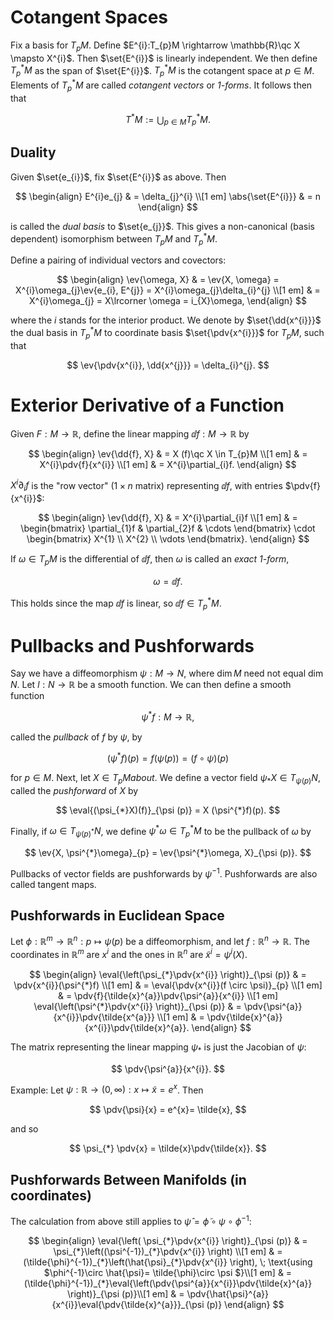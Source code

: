 # Cotangent Spaces

Fix a basis for $T_{p}M$. Define $E^{i}:T_{p}M \rightarrow \mathbb{R}\qc X \mapsto X^{i}$. Then $\set{E^{i}}$ is linearly independent. We then define $T_{p}^{*}M$ as the span of $\set{E^{i}}$. $T_{p}^{*}M$ is the cotangent space at $p \in M$. Elements of $T_{p}^{*}M$ are called *cotangent vectors* or *1-forms*. It follows then that

$$
T^{*}M:= \bigcup_{p \in M}T_{p}^{*}M.
$$

## Duality

Given $\set{e_{i}}$, fix $\set{E^{i}}$ as above. Then

$$
\begin{align}
E^{i}e_{j} & = \delta_{j}^{i} \\[1 em]
\abs{\set{E^{i}}} & = n
\end{align}
$$

is called the *dual basis* to $\set{e_{j}}$. This gives a non-canonical (basis dependent) isomorphism between $T_{p}M$ and $T_{p}^{*}M$.

Define a pairing of individual vectors and covectors:

$$
\begin{align}
\ev{\omega, X} & = \ev{X, \omega}  = X^{i}\omega_{j}\ev{e_{i}, E^{j}}  = X^{i}\omega_{j}\delta_{i}^{j} \\[1 em]
& = X^{i}\omega_{j} = X\lrcorner \omega = i_{X}\omega,
\end{align}
$$

where the $i$ stands for the interior product. We denote by $\set{\dd{x^{i}}}$ the dual basis in $T_{p}^{*}M$ to coordinate basis $\set{\pdv{x^{i}}}$ for $T_{p}M$, such that

$$
\ev{\pdv{x^{i}}, \dd{x^{j}}} = \delta_{i}^{j}.
$$

# Exterior Derivative of a Function

Given $F:M \rightarrow \mathbb{R}$, define the linear mapping $\dd{f}:M \rightarrow \mathbb{R}$ by

$$
\begin{align}
\ev{\dd{f}, X} & = X (f)\qc X \in T_{p}M \\[1 em]
& = X^{i}\pdv{f}{x^{i}} \\[1 em]
& = X^{i}\partial_{i}f.
\end{align}
$$

$X^{i}\partial_{i}f$ is the "row vector" ($1 \times n$ matrix) representing $\dd{f}$, with entries $\pdv{f}{x^{i}}$:

$$
\begin{align}
\ev{\dd{f}, X} & = X^{i}\partial_{i}f \\[1 em]
& =
\begin{bmatrix}
\partial_{1}f & \partial_{2}f &  \cdots
\end{bmatrix} 
\cdot 
\begin{bmatrix}
X^{1} \\
X^{2} \\
\vdots
\end{bmatrix}.
\end{align}
$$

If $\omega \in T_{p}M$ is the differential of $\dd{f}$, then $\omega$ is called an *exact 1-form*,

$$
\omega = \dd{f}.
$$

This holds since the map $\dd{f}$ is linear, so $\dd{f}\in T_{p}^{*}M$.

# Pullbacks and Pushforwards

Say we have a diffeomorphism $\psi:M \rightarrow N$, where $\dim{M}$ need not equal $\dim{N}$. Let $l:N \rightarrow \mathbb{R}$ be a smooth function. We can then define a smooth function

$$
\psi^{*}f:M \rightarrow \mathbb{R},
$$

called the *pullback* of $f$ by $\psi$, by

$$
(\psi^{*}f)(p) = f (\psi (p)) = (f \circ \psi)(p)
$$

for $p \in M$. Next, let $X \in T_{p}M about$. We define a vector field  $\psi_{*}X \in T_{\psi (p)}N$, called the *pushforward* of $X$ by

$$
\eval{(\psi_{*}X)(f)}_{\psi (p)} = X (\psi^{*}f)(p).
$$

Finally, if $\omega \in T_{\psi (p)^{*}}N$, we define $\psi^{*}\omega \in T_{p}^{*}M$ to be the pullback of $\omega$ by

$$
\ev{X, \psi^{*}\omega}_{p} = \ev{\psi^{*}\omega, X}_{\psi (p)}.
$$

Pullbacks of vector fields are pushforwards by $\psi^{-1}$. Pushforwards are also called tangent maps.

## Pushforwards in Euclidean Space

Let $\phi:\mathbb{R}^{m}\rightarrow \mathbb{R}^{n}:p \mapsto \psi (p)$ be a diffeomorphism, and let $f:\mathbb{R}^{n}\rightarrow \mathbb{R}$. The coordinates in $\mathbb{R}^{m}$ are $x^{i}$ and the ones in $\mathbb{R}^{n}$ are $\tilde{x}^{i}= \psi^{i}(X)$.

$$
\begin{align}
\eval{\left(\psi_{*}\pdv{x^{i}} \right)}_{\psi (p)} & = \pdv{x^{i}}(\psi^{*}f) \\[1 em]
& = \eval{\pdv{x^{i}}(f \circ \psi)}_{p} \\[1 em]
& = \pdv{f}{\tilde{x}^{a}}\pdv{\psi^{a}}{x^{i}} \\[1 em]
\eval{\left(\psi^{*}\pdv{x^{i}} \right)}_{\psi (p)} & = \pdv{\psi^{a}}{x^{i}}\pdv{\tilde{x^{a}}} \\[1 em]
& = \pdv{\tilde{x}^{a}}{x^{i}}\pdv{\tilde{x}^{a}}.
\end{align}
$$

The matrix representing the linear mapping $\psi_{*}$ is just the Jacobian of $\psi$:

$$
\pdv{\psi^{a}}{x^{i}}.
$$

Example: Let $\psi:\mathbb{R}\rightarrow (0, \infty):x \mapsto \tilde{x}= e^{x}$. Then

$$
\pdv{\psi}{x} = e^{x}= \tilde{x},
$$

and so

$$
\psi_{*} \pdv{x} = \tilde{x}\pdv{\tilde{x}}.
$$

## Pushforwards Between Manifolds (in coordinates)

The calculation from above still applies to $\hat{\psi}= \tilde{\phi}\circ \psi \circ \phi^{-1}$:

$$
\begin{align}
\eval{\left( \psi_{*}\pdv{x^{i}} \right)}_{\psi (p)} & = \psi_{*}\left((\psi^{-1})_{*}\pdv{x^{i}} \right) \\[1 em]
& = (\tilde{\phi}^{-1})_{*}\left(\hat{\psi}_{*}\pdv{x^{i}} \right), \; \text{using $\phi^{-1}\circ \hat{\psi}= \tilde{\phi}\circ \psi $}\\[1 em]
& = (\tilde{\phi}^{-1})_{*}\eval{\left(\pdv{\psi^{a}}{x^{i}}\pdv{\tilde{x}^{a}} \right)}_{\psi (p)}\\[1 em]
& = \pdv{\hat{\psi}^{a}}{x^{i}}\eval{\pdv{\tilde{x}^{a}}}_{\psi (p)}
\end{align}
$$